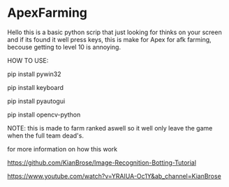 # ApexFarming

Hello this is a basic python scrip that just looking for thinks on your screen and if its found it well press keys, 
this is make for Apex for afk farming, becouse getting to level 10 is annoying.

HOW TO USE: 

pip install pywin32

pip install keyboard

pip install pyautogui

pip install opencv-python







NOTE: this is made to farm ranked aswell so it well only leave the game when the full team dead's.






for more information on how this work

https://github.com/KianBrose/Image-Recognition-Botting-Tutorial

https://www.youtube.com/watch?v=YRAIUA-Oc1Y&ab_channel=KianBrose
